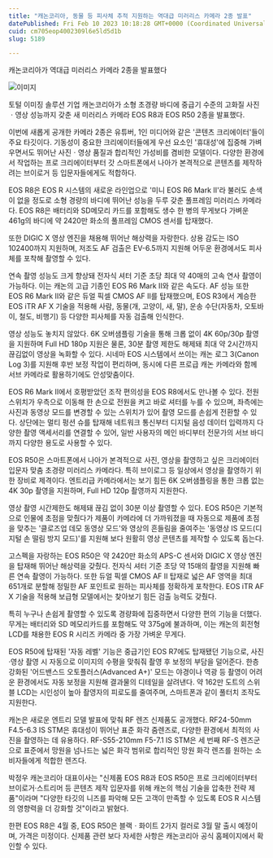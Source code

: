 ```yaml
---
title: "캐논코리아, 동물 등 피사체 추적 지원하는 역대급 미러리스 카메라 2종 발표"
datePublished: Fri Feb 10 2023 10:18:28 GMT+0000 (Coordinated Universal Time)
cuid: cm705eop4002309l6e5ld5d1b
slug: 5189

---
```



캐논코리아가 역대급 미러리스 카메라 2종을 발표했다

![이미지](https://cdn.hashnode.com/res/hashnode/image/upload/v1739258167439/b33ab6da-9ef3-4ff8-8e79-61a25a5bc786.jpeg)

토털 이미징 솔루션 기업 캐논코리아가 소형 초경량 바디에 중급기 수준의 고화질 사진ㆍ영상 성능까지 갖춘 새 미러리스 카메라 EOS R8과 EOS R50 2종을 발표했다.

이번에 새롭게 공개한 카메라 2종은 유튜버, 1인 미디어와 같은 '콘텐츠 크리에이터'들이 주요 타깃이다. 기동성이 중요한 크리에이터들에게 우선 요소인 '휴대성'에 집중해 가벼우면서도 뛰어난 사진ㆍ영상 품질과 합리적인 가성비를 겸비한 모델이다. 다양한 환경에서 작업하는 프로 크리에이터부터 갓 스마트폰에서 나아가 본격적으로 콘텐츠를 제작하려는 브이로거 등 입문자들에게도 적합하다.

EOS R8은 EOS R 시스템의 새로운 라인업으로 '미니 EOS R6 Mark II'라 불러도 손색이 없을 정도로 소형 경량의 바디에 뛰어난 성능을 두루 갖춘 풀프레임 미러리스 카메라다. EOS R8은 배터리와 SD메모리 카드를 포함해도 생수 한 병의 무게보다 가벼운 461g의 바디에 약 2420만 화소의 풀프레임 CMOS 센서를 탑재했다.

또한 DIGIC X 영상 엔진을 채용해 뛰어난 해상력을 자랑한다. 상용 감도는 ISO 102400까지 지원하며, 저조도 AF 검출은 EV-6.5까지 지원해 어두운 환경에서도 피사체를 포착해 촬영할 수 있다.

연속 촬영 성능도 크게 향상돼 전자식 셔터 기준 초당 최대 약 40매의 고속 연사 촬영이 가능하다. 이는 캐논의 고급 기종인 EOS R6 Mark II와 같은 속도다. AF 성능 또한 EOS R6 Mark II와 같은 듀얼 픽셀 CMOS AF II를 탑재했으며, EOS R3에서 계승한 EOS iTR AF X 기술을 적용해 사람, 동물(개, 고양이, 새, 말), 운송 수단(자동차, 오토바이, 철도, 비행기) 등 다양한 피사체를 자동 검출해 인식한다.

영상 성능도 놓치지 않았다. 6K 오버샘플링 기술을 통해 크롭 없이 4K 60p/30p 촬영을 지원하며 Full HD 180p 지원은 물론, 30분 촬영 제한도 해제돼 최대 약 2시간까지 끊김없이 영상을 녹화할 수 있다. 시네마 EOS 시스템에서 쓰이는 캐논 로그 3(Canon Log 3)를 지원해 후반 보정 작업이 편리하며, 동시에 다른 프로급 캐논 카메라와 함께 서브 카메라로 활용하기에도 안성맞춤이다.

EOS R6 Mark II에서 호평받았던 조작 편의성을 EOS R8에서도 만나볼 수 있다. 전원 스위치가 우측으로 이동해 한 손으로 전원을 켜고 바로 셔터를 누를 수 있으며, 좌측에는 사진과 동영상 모드를 변경할 수 있는 스위치가 있어 촬영 모드를 손쉽게 전환할 수 있다. 상단에는 멀티 펑션 슈를 탑재해 네트워크 통신부터 디지털 음성 데이터 입력까지 다양한 촬영 액세서리를 연결할 수 있어, 일반 사용자의 메인 바디부터 전문가의 서브 바디까지 다양한 용도로 사용할 수 있다.

EOS R50은 스마트폰에서 나아가 본격적으로 사진, 영상을 촬영하고 싶은 크리에이터 입문자 맞춤 초경량 미러리스 카메라다. 특히 브이로그 등 일상에서 영상을 촬영하기 위한 장비로 제격이다. 엔트리급 카메라에서는 보기 힘든 6K 오버샘플링을 통한 크롭 없는 4K 30p 촬영을 지원하며, Full HD 120p 촬영까지 지원한다.

영상 촬영 시간제한도 해제돼 끊김 없이 30분 이상 촬영할 수 있다. EOS R50은 기본적으로 인물에 초점을 맞췄다가 제품이 카메라에 더 가까워졌을 때 자동으로 제품에 초점을 맞추는 '클로즈업 데모 동영상 모드'와 영상의 흔들림을 줄여주는 '동영상 IS 모드(디지털 손 떨림 방지 모드)'를 지원해 보다 원활히 영상 콘텐츠를 제작할 수 있도록 돕는다.

고스펙을 자랑하는 EOS R50은 약 2420만 화소의 APS-C 센서와 DIGIC X 영상 엔진을 탑재해 뛰어난 해상력을 갖췄다. 전자식 셔터 기준 초당 약 15매의 촬영을 지원해 빠른 연속 촬영이 가능하다. 또한 듀얼 픽셀 CMOS AF II 탑재로 넓은 AF 영역을 최대 651개로 분할해 정밀한 AF 포인트로 원하는 피사체를 정확하게 포착한다. EOS iTR AF X 기술을 적용해 보급형 모델에서는 찾아보기 힘든 검출 능력도 갖췄다.

특히 누구나 손쉽게 촬영할 수 있도록 경량화에 집중하면서 다양한 편의 기능을 더했다. 무게는 배터리와 SD 메모리카드를 포함해도 약 375g에 불과하며, 이는 캐논의 회전형 LCD를 채용한 EOS R 시리즈 카메라 중 가장 가벼운 무게다.

EOS R50에 탑재된 '자동 레벨' 기능은 중급기인 EOS R7에도 탑재됐던 기능으로, 사진·영상 촬영 시 자동으로 이미지의 수평을 맞춰줘 촬영 후 보정의 부담을 덜어준다. 한층 강화된 '어드밴스드 오토플러스(Advanced A+)' 모드는 야경이나 역광 등 촬영이 어려운 환경에서도 자동 보정을 지원해 결과물의 디테일을 살려낸다. 약 162만 도트의 스위블 LCD는 시인성이 높아 촬영자의 피로도를 줄여주며, 스마트폰과 같이 풀터치 조작도 지원한다.

캐논은 새로운 엔트리 모델 발표에 맞춰 RF 렌즈 신제품도 공개했다. RF24-50mm F4.5-6.3 IS STM은 휴대성이 뛰어난 표준 화각 줌렌즈로, 다양한 환경에서 최적의 사진을 촬영하는 데 유용하다. RF-S55-210mm F5-7.1 IS STM은 세 번째 RF-S 렌즈군으로 표준에서 망원을 넘나드는 넓은 화각 범위로 합리적인 망원 화각 렌즈를 원하는 소비자들에게 적합한 렌즈다.

박정우 캐논코리아 대표이사는 "신제품 EOS R8과 EOS R50은 프로 크리에이터부터 브이로거·스트리머 등 콘텐츠 제작 입문자를 위해 캐논의 핵심 기술을 압축한 전략 제품"이라며 "다양한 타깃의 니즈를 파악해 모든 고객이 만족할 수 있도록 EOS R 시스템의 영향력을 더 강화할 것"이라고 밝혔다.

한편 EOS R8은 4월 중, EOS R50은 블랙ㆍ화이트 2가지 컬러로 3월 말 출시 예정이며, 가격은 미정이다. 신제품 관련 보다 자세한 사항은 캐논코리아 공식 홈페이지에서 확인할 수 있다.